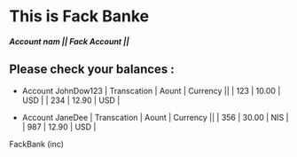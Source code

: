 # This is Fack Banke
##### Account nam || Fack Account || 
## Please check your balances :

 - Account JohnDow123
    | Transcation | Aount | Currency ||
    | 123 | 10.00 | USD |
    | 234 | 12.90 | USD |
 


 - Account JaneDee
    | Transcation | Aount | Currency ||
    | 356 | 30.00 | NIS |
    | 987 | 12.90 | USD |
 
 
 FackBank (inc)
